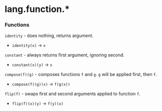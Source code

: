 # lang.function.* #

### Functions ###

`identity` - does nothing, returns argument.
   - `identity(x)` -> `x`

`constant` - always returns first argument, ignoring second.
   - `constant(x)(y)` -> `x`

`compose(f)(g)` - composes functions `f` and `g`. `g` will be applied first, then `f`.
   - `compose(f)(g)(x)` -> `f(g(x))`

`flip(f)` - swaps first and second arguments applied to function `f`.
   - `flip(f)(x)(y)` -> `f(y)(x)`
